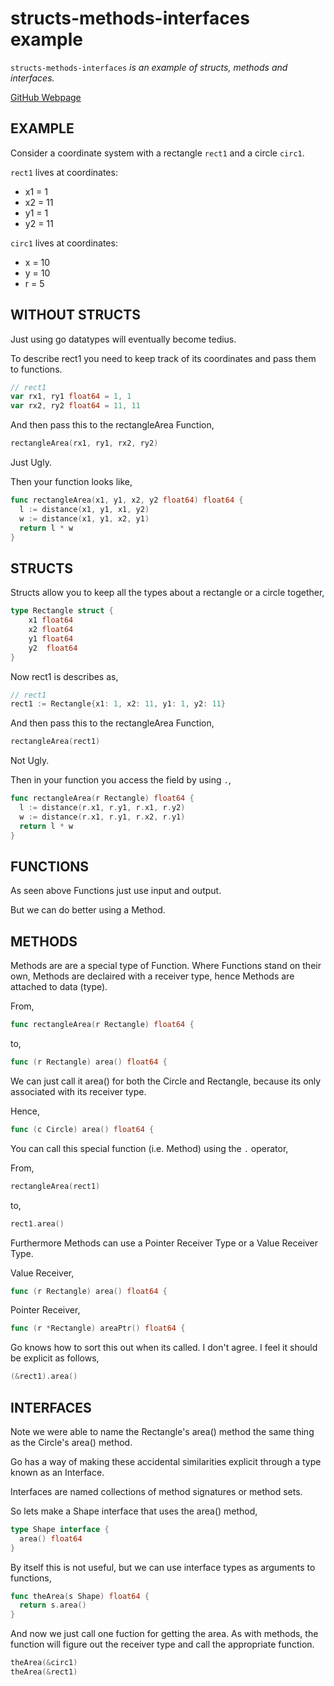 # structs-methods-interfaces example

`structs-methods-interfaces` _is an example of
structs, methods and interfaces._

[GitHub Webpage](https://jeffdecola.github.io/my-go-examples/)

## EXAMPLE

Consider a coordinate system with a rectangle  `rect1` and a circle `circ1`.

`rect1` lives at coordinates:

* x1 = 1
* x2 = 11
* y1 = 1
* y2 = 11

`circ1` lives at coordinates:

* x = 10
* y = 10
* r = 5

## WITHOUT STRUCTS

Just using go datatypes will eventually become tedius.

To describe rect1 you need to keep track of its coordinates
and pass them to functions.

```go
// rect1
var rx1, ry1 float64 = 1, 1
var rx2, ry2 float64 = 11, 11
```

And then pass this to the rectangleArea Function,

```go
rectangleArea(rx1, ry1, rx2, ry2)
```

Just Ugly.

Then your function looks like,

```go
func rectangleArea(x1, y1, x2, y2 float64) float64 {
  l := distance(x1, y1, x1, y2)
  w := distance(x1, y1, x2, y1)
  return l * w
}
```

## STRUCTS

Structs allow you to keep all the types about a rectangle or a circle together,

```go
type Rectangle struct {
    x1 float64
    x2 float64
    y1 float64
    y2  float64
}
```

Now rect1 is describes as,

```go
// rect1
rect1 := Rectangle{x1: 1, x2: 11, y1: 1, y2: 11}
```

And then pass this to the rectangleArea Function,

```go
rectangleArea(rect1)
```

Not Ugly.

Then in your function you access the field by using `.`,

```go
func rectangleArea(r Rectangle) float64 {
  l := distance(r.x1, r.y1, r.x1, r.y2)
  w := distance(r.x1, r.y1, r.x2, r.y1)
  return l * w
}
```

## FUNCTIONS

As seen above Functions just use input and output.

But we can do better using a Method.

## METHODS

Methods are are a special type of Function.
Where Functions stand on their own, Methods
are declaired with a receiver type, hence Methods
are attached to data (type).

From,

```go
func rectangleArea(r Rectangle) float64 {
```

to,

```go
func (r Rectangle) area() float64 {
```

We can just call it area() for both the Circle and Rectangle,
because its only associated with its receiver type.

Hence,

```go
func (c Circle) area() float64 {
```

You can call this special function (i.e. Method) using the `.` operator,

From,

```go
rectangleArea(rect1)
```

to,

```go
rect1.area()
```

Furthermore Methods can use a Pointer Receiver Type or a Value Receiver Type.

Value Receiver,

```go
func (r Rectangle) area() float64 {
```

Pointer Receiver,

```go
func (r *Rectangle) areaPtr() float64 {
```

Go knows how to sort this out when its called. I don't agree.
I feel it should be explicit as follows,

```go
(&rect1).area()
```

## INTERFACES

Note we were able to name the Rectangle's area() method the same thing
as the Circle's area() method.

Go has a way of making these accidental similarities explicit
through a type known as an Interface.

Interfaces are named collections of method signatures or method sets.

So lets make a Shape interface that uses the area() method,

```go
type Shape interface {
  area() float64
}
```

By itself this is not useful, but we can use interface types
as arguments to functions,

```go
func theArea(s Shape) float64 {
  return s.area()
}
```

And now we just call one fuction for getting the area.  As with methods,
the function will figure out the receiver type and call the appropriate
function.

```go
theArea(&circ1)
theArea(&rect1)
```
